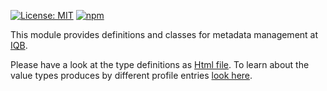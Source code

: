 [![License: MIT](https://img.shields.io/badge/License-MIT-yellow.svg)](https://opensource.org/licenses/MIT)
[![npm](https://img.shields.io/npm/v/%40iqb%2Fmetadata)](https://www.npmjs.com/package/@iqb/metadata)

This module provides definitions and classes for metadata management at [IQB](https://www.iqb.hu-berlin.de).

Please have a look at the type definitions as [Html file](https://iqb-vocabs.github.io/metadata). To learn about the value types produces by different profile entries [look here](https://github.com/iqb-vocabs/docs/value-types.md). 
